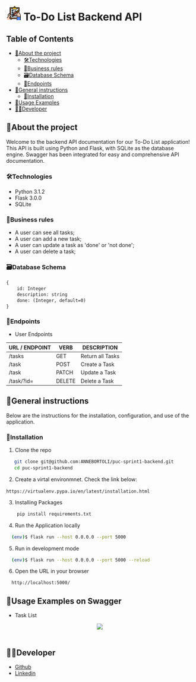 # <img src="/public/to-do-list.png" alt="" width="40" hight="40"/> To-Do List Backend API

<!-- TABLE OF CONTENTS -->

## Table of Contents

- [:notebook_with_decorative_cover:About the project](#notebook_with_decorative_coverabout-the-project)
  - [🛠️Technologies](#🛠️technologies)
  - [📑Business rules](#�business-rules)
  - [:card_file_box:Database Schema](#card_file_boxdatabase-schema)
  - [:truck:Endpoints](#truckendpoints)
- [:book:General instructions](#bookgeneral-instructions)
  - [:electric_plug:Installation](#electric_pluginstallation)
- [:book:Usage Examples](#bookusage-examples)
- [:technologist:Developer](#technologistdeveloper)

<!-- ABOUT THE PROJECT -->

## :notebook_with_decorative_cover:About the project

Welcome to the backend API documentation for our To-Do List application! This API is built using Python and Flask, with SQLite as the database engine. Swagger has been integrated for easy and comprehensive API documentation.

### 🛠️Technologies

<ul>
  <li>Python 3.1.2</li>
  <li>Flask 3.0.0</li>
  <li>SQLite</li>
</ul>

### 📑Business rules

- A user can see all tasks;
- A user can add a new task;
- A user can update a task as 'done' or 'not done';
- A user can delete a task;

### :card_file_box:Database Schema

```
{
    id: Integer
    description: string
    done: (Integer, default=0)
}
```

### :truck:Endpoints

- User Endpoints

| URL / ENDPOINT | VERB   | DESCRIPTION      |
| -------------- | ------ | ---------------- |
| /tasks         | GET    | Return all Tasks |
| /task          | POST   | Create a Task    |
| /task          | PATCH  | Update a Task    |
| /task/?id=     | DELETE | Delete a Task    |

<!-- GETTING STARTED -->

## :book:General instructions

Below are the instructions for the installation, configuration, and use of the application.

### :electric_plug:Installation

1. Clone the repo

```sh
   git clone git@github.com:ANNEBORTOLI/puc-sprint1-backend.git
   cd puc-sprint1-backend
```

2. Create a virtal environmnet. Check the link below:

`https://virtualenv.pypa.io/en/latest/installation.html`

3. Installing Packages

```sh
    pip install requirements.txt
```

4. Run the Application locally

```sh
  (env)$ flask run --host 0.0.0.0 --port 5000
```

5. Run in development mode

```sh
  (env)$ flask run --host 0.0.0.0 --port 5000 --reload
```

6. Open the URL in your browser

```
  http://localhost:5000/
```

## :camera_flash:Usage Examples on Swagger

- Task List
<div align="center">
  <img src="public/index.png">
</div>
<br>

## :technologist:Developer

- [Github](https://github.com/ANNEBORTOLI)
- [Linkedin](https://www.linkedin.com/in/anne-bortoli/)
